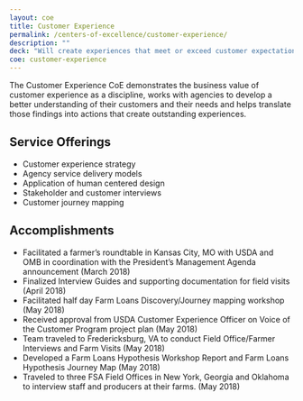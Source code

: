 ```yaml
---
layout: coe
title: Customer Experience
permalink: /centers-of-excellence/customer-experience/
description: ""
deck: "Will create experiences that meet or exceed customer expectations."
coe: customer-experience
---
```


The Customer Experience CoE demonstrates the business value of customer experience as a discipline, works with agencies to develop a better understanding of their customers and their needs and helps translate those findings into actions that create outstanding experiences.

## Service Offerings

- Customer experience strategy
- Agency service delivery models
- Application of human centered design
- Stakeholder and customer interviews
- Customer journey mapping




## Accomplishments

- Facilitated a farmer’s roundtable in Kansas City, MO with USDA and OMB in coordination with the President’s Management Agenda announcement (March 2018)
- Finalized Interview Guides and supporting documentation for field visits (April 2018)
- Facilitated half day Farm Loans Discovery/Journey mapping workshop (May 2018)
- Received approval from USDA Customer Experience Officer on Voice of the Customer Program project plan (May 2018)
- Team traveled to Fredericksburg, VA to conduct Field Office/Farmer Interviews and Farm Visits (May 2018)
- Developed a Farm Loans Hypothesis Workshop Report and Farm Loans Hypothesis Journey Map (May 2018)
- Traveled to three FSA Field Offices in New York, Georgia and Oklahoma to interview staff and producers at their farms. (May 2018)
